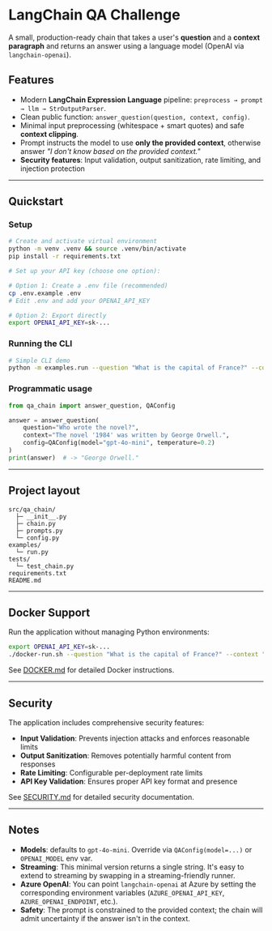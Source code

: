 
# LangChain QA Challenge

A small, production-ready chain that takes a user's **question** and a **context paragraph** and returns an answer using a language model (OpenAI via `langchain-openai`).

## Features

- Modern **LangChain Expression Language** pipeline: `preprocess → prompt → llm → StrOutputParser`.
- Clean public function: `answer_question(question, context, config)`.
- Minimal input preprocessing (whitespace + smart quotes) and safe **context clipping**.
- Prompt instructs the model to use **only the provided context**, otherwise answer *"I don't know based on the provided context."*
- **Security features**: Input validation, output sanitization, rate limiting, and injection protection

---

## Quickstart

### Setup

```bash
# Create and activate virtual environment
python -m venv .venv && source .venv/bin/activate
pip install -r requirements.txt

# Set up your API key (choose one option):

# Option 1: Create a .env file (recommended)
cp .env.example .env
# Edit .env and add your OPENAI_API_KEY

# Option 2: Export directly
export OPENAI_API_KEY=sk-...
```

### Running the CLI

```bash
# Simple CLI demo
python -m examples.run --question "What is the capital of France?" --context "Paris is the capital of France."
```

### Programmatic usage

```python
from qa_chain import answer_question, QAConfig

answer = answer_question(
    question="Who wrote the novel?",
    context="The novel '1984' was written by George Orwell.",
    config=QAConfig(model="gpt-4o-mini", temperature=0.2)
)
print(answer)  # -> "George Orwell."
```

---

## Project layout

```
src/qa_chain/
  ├─ __init__.py
  ├─ chain.py
  ├─ prompts.py
  └─ config.py
examples/
  └─ run.py
tests/
  └─ test_chain.py
requirements.txt
README.md
```

---

## Docker Support

Run the application without managing Python environments:

```bash
export OPENAI_API_KEY=sk-...
./docker-run.sh --question "What is the capital of France?" --context "Paris is the capital of France."
```

See [DOCKER.md](DOCKER.md) for detailed Docker instructions.

---

## Security

The application includes comprehensive security features:

- **Input Validation**: Prevents injection attacks and enforces reasonable limits
- **Output Sanitization**: Removes potentially harmful content from responses
- **Rate Limiting**: Configurable per-deployment rate limits
- **API Key Validation**: Ensures proper API key format and presence

See [SECURITY.md](SECURITY.md) for detailed security documentation.

---

## Notes

- **Models**: defaults to `gpt-4o-mini`. Override via `QAConfig(model=...)` or `OPENAI_MODEL` env var.
- **Streaming**: This minimal version returns a single string. It's easy to extend to streaming by swapping in a streaming-friendly runner.
- **Azure OpenAI**: You can point `langchain-openai` at Azure by setting the corresponding environment variables (`AZURE_OPENAI_API_KEY`, `AZURE_OPENAI_ENDPOINT`, etc.).
- **Safety**: The prompt is constrained to the provided context; the chain will admit uncertainty if the answer isn't in the context.
```
